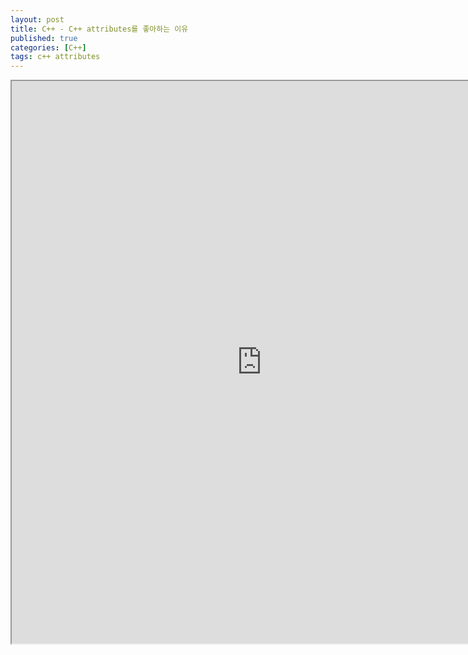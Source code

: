 ```yaml
---
layout: post
title: C++ - C++ attributes를 좋아하는 이유
published: true
categories: [C++]
tags: c++ attributes
---
```

<iframe width="800" height="900" src="https://docs.google.com/document/d/e/2PACX-1vRT1czm3bE2jFjw4mfLxC9UaBAsanW4QqoypNpWtxbdmAArdHVLUpRmg8vsevRZalnbGJY1KZnDyAvx/pub?embedded=true"></iframe>   
  